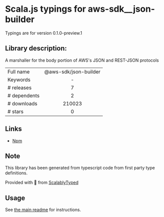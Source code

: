 
# Scala.js typings for aws-sdk__json-builder

Typings are for version 0.1.0-preview.1

## Library description:
A marshaller for the body portion of AWS's JSON and REST-JSON protocols

|                    |                 |
| ------------------ | :-------------: |
| Full name          | @aws-sdk/json-builder |
| Keywords           | - |
| # releases         | 7 |
| # dependents       | 2 |
| # downloads        | 210023 |
| # stars            | 0 |

## Links
- [Npm](https://www.npmjs.com/package/%40aws-sdk%2Fjson-builder)
    


## Note
This library has been generated from typescript code from first party type definitions.

Provided with :purple_heart: from [ScalablyTyped](https://github.com/oyvindberg/ScalablyTyped)

## Usage
See [the main readme](../../readme.md) for instructions.


